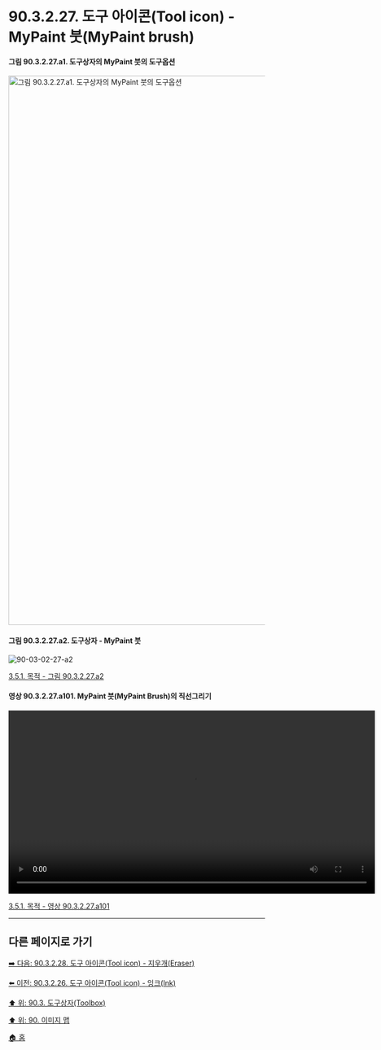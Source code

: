 # 90.3.2.27. 도구 아이콘(Tool icon) - MyPaint 붓(MyPaint brush)

#### 그림 90.3.2.27.a1. 도구상자의 MyPaint 붓의 도구옵션
<img width="1080" alt="그림 90.3.2.27.a1. 도구상자의 MyPaint 붓의 도구옵션" src="https://github.com/wonder13662/gimp/assets/15767104/bee8fee6-2a8b-40c5-9023-a553346e5d69">

<a id="90-03-02-27-a2"></a>

#### 그림 90.3.2.27.a2. 도구상자 - MyPaint 붓
![90-03-02-27-a2](https://github.com/wonder13662/gimp/assets/15767104/bfba0689-02ca-4a52-9eaf-7280e95a50da)

[3.5.1. 목적 - 그림 90.3.2.27.a2](./03-05-01-intention.md#90-03-02-27-a2)

<a id="90-03-02-27-a101"></a>

#### 영상 90.3.2.27.a101. MyPaint 붓(MyPaint Brush)의 직선그리기
<video controls="controls" width="720" environment="MacOS:Sonoma 14.2.1 GIMP 2.10.36" src="https://github.com/wonder13662/gimp/assets/15767104/1b5efbfe-e43b-49bb-a706-c2cf0bba01d4"></video>

[3.5.1. 목적 - 영상 90.3.2.27.a101](./03-05-01-intention.md#90-03-02-27-a101)

***

## 다른 페이지로 가기

[➡️ 다음: 90.3.2.28. 도구 아이콘(Tool icon) - 지우개(Eraser)](./90-03-02-28-eraser.md)

[⬅️ 이전: 90.3.2.26. 도구 아이콘(Tool icon) - 잉크(Ink)](./90-03-02-26-ink.md)

[⬆️ 위: 90.3. 도구상자(Toolbox)](./90-03-00-toolbox.md)

[⬆️ 위: 90. 이미지 맵](./90-00-image-map.md)

[🏠 홈](./00-home.md)
